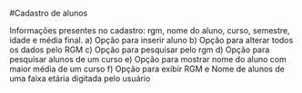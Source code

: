 #Cadastro de alunos

Informações presentes no cadastro: rgm, nome do aluno, curso, semestre, idade e média final.
a) Opção para inserir aluno
b) Opção para alterar todos os dados pelo RGM
c) Opção para pesquisar pelo rgm
d) Opção para pesquisar alunos de um curso
e) Opção para mostrar nome do aluno com maior média de um curso
f) Opção para exibir RGM e Nome de alunos de uma faixa etária digitada pelo usuário
